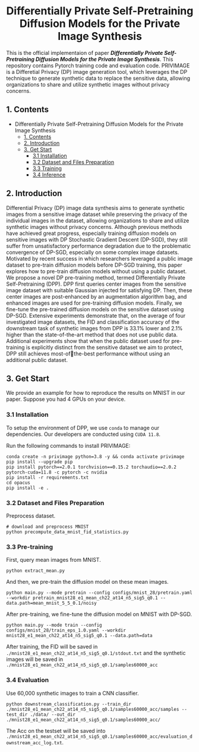 <div align=center>
  
# Differentially Private Self-Pretraining Diffusion Models for the Private Image Synthesis
</div>

This is the official implementaion of paper ***Differentially Private Self-Pretraining Diffusion Models for the Private Image Synthesis***. This repository contains Pytorch training code and evaluation code. PRIVIMAGE is a Differetial Privacy (DP) image generation tool, which leverages the DP technique to generate synthetic data to replace the sensitive data, allowing organizations to share and utilize synthetic images without privacy concerns.


## 1. Contents
- Differentially Private Self-Pretraining Diffusion Models for the Private Image Synthesis
  - [1. Contents](#1-contents)
  - [2. Introduction](#2-introduction)
  - [3. Get Start](#3-get-start)
    - [3.1 Installation](#31-installation)
    - [3.2 Dataset and Files Preparation](#32-dataset-and-files-preparation)
    - [3.3 Training](#33-training)
    - [3.4 Inference](#34-inference)

## 2. Introduction

Differential Privacy (DP) image data synthesis aims to generate synthetic images from a sensitive image dataset while preserving the privacy of the individual images in the dataset, allowing organizations to share and utilize synthetic images without privacy concerns. Although previous methods have achieved great progress, especially training diffusion models on sensitive images with DP Stochastic Gradient Descent (DP-SGD), they still suffer from unsatisfactory performance degradation due to the problematic convergence of DP-SGD, especially on some complex image datasets. Motivated by recent success in which researchers leveraged a public image dataset to pre-train diffusion models before DP-SGD training, this paper explores how to pre-train diffusion models without using a public dataset. We propose a novel DP pre-training method, termed Differentially Private Self-Pretraining (DPP). DPP first queries center images from the sensitive image dataset with suitable Gaussian injected for satisfying DP. Then, these center images are post-enhanced by an augmentation algorithm bag, and enhanced images are used for pre-training diffusion models. Finally, we fine-tune the pre-trained diffusion models on the sensitive dataset using DP-SGD. Extensive experiments demonstrate that, on the average of four investigated image datasets, the FID and classification accuracy of the downstream task of synthetic images from DPP is 33.1% lower and 2.1% higher than the state-of-the-art method that does not use public data. Additional experiments show that when the public dataset used for pre-training is explicitly distinct from the sensitive dataset we aim to protect, DPP still achieves most-ofthe-best performance without using an additional public dataset.

## 3. Get Start
We provide an example for how to reproduce the results on MNIST in our paper. Suppose you had 4 GPUs on your device.

### 3.1 Installation

To setup the environment of DPP, we use `conda` to manage our dependencies. Our developers are conducted using `CUDA 11.8`. 

Run the following commands to install PRIVIMAGE:
 ```
conda create -n privimage python=3.8 -y && conda activate privimage
pip install --upgrade pip
pip install pytorch==2.0.1 torchvision==0.15.2 torchaudio==2.0.2 pytorch-cuda=11.8 -c pytorch -c nvidia
pip install -r requirements.txt
cd opacus
pip install -e .
 ```

### 3.2 Dataset and Files Preparation

Preprocess dataset.
```
# download and preprocess MNIST
python precompute_data_mnist_fid_statistics.py
```

### 3.3 Pre-training
First, query mean images from MNIST.
```
python extract_mean.py
```
And then, we pre-train the diffusion model on these mean images.
```
python main.py --mode pretrain --config configs/mnist_28/pretrain.yaml --workdir pretrain_mnist28_e1_mean_ch22_at14_n5_sig5_q0.1 --data.path=mean_mnist_5_5_0.1/noisy
```
After pre-training, we fine-tune the diffusion model on MNIST with DP-SGD.
```
python main.py --mode train --config configs/mnist_28/train_eps_1.0.yaml --workdir mnist28_e1_mean_ch22_at14_n5_sig5_q0.1 --data.path=data
```

After training, the FID will be saved in `./mnist28_e1_mean_ch22_at14_n5_sig5_q0.1/stdout.txt` and the synthetic images will be saved in `./mnist28_e1_mean_ch22_at14_n5_sig5_q0.1/samples60000_acc`

### 3.4 Evaluation

Use 60,000 synthetic images to train a CNN classifier.

```
python downstream_classification.py --train_dir ./mnist28_e1_mean_ch22_at14_n5_sig5_q0.1/samples60000_acc/samples --test_dir ./data/ --out_dir ./mnist28_e1_mean_ch22_at14_n5_sig5_q0.1/samples60000_acc/
```
The Acc on the testset will be saved into `./mnist28_e1_mean_ch22_at14_n5_sig5_q0.1/samples60000_acc/evaluation_downstream_acc_log.txt`.


